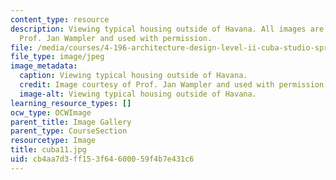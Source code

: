 ```yaml
---
content_type: resource
description: Viewing typical housing outside of Havana. All images are courtesy of
  Prof. Jan Wampler and used with permission.
file: /media/courses/4-196-architecture-design-level-ii-cuba-studio-spring-2004/cb4aa7d3ff153f64600059f4b7e431c6_cuba11.jpg
file_type: image/jpeg
image_metadata:
  caption: Viewing typical housing outside of Havana.
  credit: Image courtesy of Prof. Jan Wampler and used with permission.
  image-alt: Viewing typical housing outside of Havana.
learning_resource_types: []
ocw_type: OCWImage
parent_title: Image Gallery
parent_type: CourseSection
resourcetype: Image
title: cuba11.jpg
uid: cb4aa7d3-ff15-3f64-6000-59f4b7e431c6
---
```

